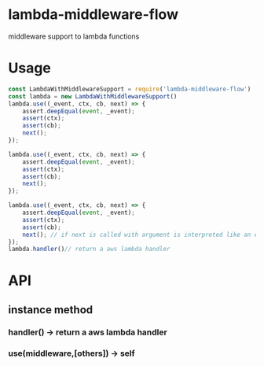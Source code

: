 # lambda-middleware-flow
middleware support to lambda functions

# Usage
```js
const LambdaWithMiddlewareSupport = require('lambda-middleware-flow')
const lambda = new LambdaWithMiddlewareSupport()
lambda.use((_event, ctx, cb, next) => {
    assert.deepEqual(event, _event);
    assert(ctx);
    assert(cb);
    next();
});

lambda.use((_event, ctx, cb, next) => {
    assert.deepEqual(event, _event);
    assert(ctx);
    assert(cb);
    next();
});

lambda.use((_event, ctx, cb, next) => {
    assert.deepEqual(event, _event);
    assert(ctx);
    assert(cb);
    next(); // if next is called with argument is interpreted like an error
});
lambda.handler()// return a aws lambda handler
```


# API

## instance method

### handler() -> return a aws lambda handler

### use(middleware,[others]) -> self